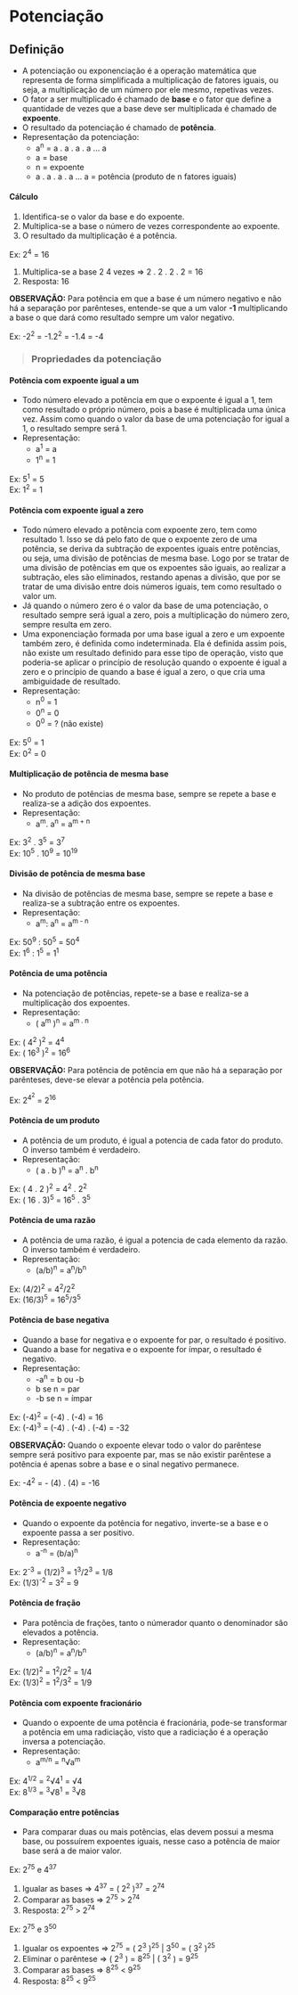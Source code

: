 # Potenciação

## Definição
* A potenciação ou exponenciação é a operação matemática que representa de forma simplificada a multiplicação de fatores iguais, ou seja, a multiplicação de um número por ele mesmo, repetivas vezes.
* O fator a ser multiplicado é chamado de **base** e o fator que define a quantidade de vezes que a base deve ser multiplicada é chamado de **expoente**.
* O resultado da potenciação é chamado de **potência**.
* Representação da potenciação:
  - a<sup>n</sup> = a . a . a . a ... a 
  - a = base
  - n = expoente
  - a . a . a . a ... a = potência (produto de n fatores iguais)

#### Cálculo
1. Identifica-se o valor da base e do expoente.
2. Multiplica-se a base o número de vezes correspondente ao expoente.
3. O resultado da multiplicação é a potência.

Ex: 2<sup>4</sup> = 16
1. Multiplica-se a base 2 4 vezes => 2 . 2 . 2 . 2 = 16
2. Resposta: 16

**OBSERVAÇÃO:** Para potência em que a base é um número negativo e não há a separação por parênteses, entende-se que a um valor **-1** multiplicando a base o que dará como resultado sempre um valor negativo.

Ex: -2<sup>2</sup> = -1.2<sup>2</sup> = -1.4 = -4

> ### Propriedades da potenciação

#### Potência com expoente igual a um
* Todo número elevado a potência em que o expoente é igual a 1, tem como resultado o próprio número, pois a base é multiplicada uma única vez. Assim como quando o valor da base de uma potenciação for igual a 1, o resultado sempre será 1.
* Representação:
  - a<sup>1</sup> = a
  - 1<sup>n</sup> = 1

Ex: 5<sup>1</sup> = 5  
Ex: 1<sup>2</sup> = 1  

#### Potência com expoente igual a zero
* Todo número elevado a potência com expoente zero, tem como resultado 1. Isso se dá pelo fato de que o expoente zero de uma potência, se deriva da subtração de expoentes iguais entre potências, ou seja, uma divisão de potências de mesma base. Logo por se tratar de uma divisão de potências em que os expoentes são iguais, ao realizar a subtração, eles são eliminados, restando apenas a divisão, que por se tratar de uma divisão entre dois números iguais, tem como resultado o valor um.
* Já quando o número zero é o valor da base de uma potenciação, o resultado sempre será igual a zero, pois a multiplicação do número zero, sempre resulta em zero.
* Uma exponenciação formada por uma base igual a zero e um expoente também zero, é definida como indeterminada. Ela é definida assim pois, não existe um resultado definido para esse tipo de operação, visto que poderia-se aplicar o princípio de resolução quando o expoente é igual a zero e o princípio de quando a base é igual a zero, o que cria uma ambiguidade de resultado.
* Representação:
  - n<sup>0</sup> = 1
  - 0<sup>n</sup> = 0
  - 0<sup>0</sup> = ? (não existe)

Ex: 5<sup>0</sup> = 1  
Ex: 0<sup>2</sup> = 0

#### Multiplicação de potência de mesma base
* No produto de potências de mesma base, sempre se repete a base e realiza-se a adição dos expoentes.
* Representação:
  - a<sup>m</sup>. a<sup>n</sup> = a<sup>m + n</sup>

Ex: 3<sup>2</sup> . 3<sup>5</sup> = 3<sup>7</sup>    
Ex: 10<sup>5</sup> . 10<sup>9</sup> = 10<sup>19</sup>    

#### Divisão de potência de mesma base
* Na divisão de potências de mesma base, sempre se repete a base e realiza-se a subtração entre os expoentes.
* Representação:
  - a<sup>m</sup>: a<sup>n</sup> = a<sup>m - n</sup>

Ex: 50<sup>9</sup> : 50<sup>5</sup> = 50<sup>4</sup>    
Ex: 1<sup>6</sup> : 1<sup>5</sup> = 1<sup>1</sup>    

#### Potência de uma potência
* Na potenciação de potências, repete-se a base e realiza-se a multiplicação dos expoentes.
* Representação:
  - ( a<sup>m</sup> )<sup>n</sup> = a<sup>m . n</sup>

Ex: ( 4<sup>2</sup> )<sup>2</sup> = 4<sup>4</sup>  
Ex: ( 16<sup>3</sup> )<sup>2</sup> = 16<sup>6</sup>

**OBSERVAÇÃO:** Para potência de potência em que não há a separação por parênteses, deve-se elevar a potência pela potência.

Ex: 2<sup>4<sup>2</sup></sup> = 2<sup>16</sup>

#### Potência de um produto
* A potência de um produto, é igual a potencia de cada fator do produto. O inverso também é verdadeiro.
* Representação:
  - ( a . b )<sup>n</sup> = a<sup>n</sup> . b<sup>n</sup>

Ex: ( 4 . 2 )<sup>2</sup> = 4<sup>2</sup> . 2<sup>2</sup>  
Ex: ( 16 . 3)<sup>5</sup> = 16<sup>5</sup> . 3<sup>5</sup>  

#### Potência de uma razão
* A potência de uma razão, é igual a potencia de cada elemento da razão. O inverso também é verdadeiro.
* Representação:
  - (a/b)<sup>n</sup> = a<sup>n</sup>/b<sup>n</sup>

Ex: (4/2)<sup>2</sup> = 4<sup>2</sup>/2<sup>2</sup>  
Ex: (16/3)<sup>5</sup> = 16<sup>5</sup>/3<sup>5</sup>  

#### Potência de base negativa
* Quando a base for negativa e o expoente for par, o resultado é positivo.
* Quando a base for negativa e o expoente for ímpar, o resultado é negativo.
* Representação:
  - -a<sup>n</sup> = b ou -b
  -  b se n = par
  - -b se n = ímpar

Ex: (-4)<sup>2</sup> =  (-4) . (-4) = 16  
Ex: (-4)<sup>3</sup> =  (-4) . (-4) . (-4) = -32

**OBSERVAÇÃO:** Quando o expoente elevar todo o valor do parêntese sempre será positivo para expoente par, mas se não existir parêntese a potência é apenas sobre a base e o sinal negativo permanece.

Ex: -4<sup>2</sup> = - (4) . (4) = -16  

#### Potência de expoente negativo
* Quando o expoente da potência for negativo, inverte-se a base e o expoente passa a ser positivo.
* Representação:
  - a<sup>-n</sup> =  (b/a)<sup>n</sup>

Ex: 2<sup>-3</sup> =  (1/2)<sup>3</sup> = 1<sup>3</sup>/2<sup>3</sup> = 1/8  
Ex: (1/3)<sup>-2</sup> =  3<sup>2</sup> = 9  

#### Potência de fração
* Para potência de frações, tanto o númerador quanto o denominador são elevados a potência.
* Representação:
  - (a/b)<sup>n</sup> =  a<sup>n</sup>/b<sup>n</sup>

Ex: (1/2)<sup>2</sup> =  1<sup>2</sup>/2<sup>2</sup> = 1/4  
Ex: (1/3)<sup>2</sup> =  1<sup>2</sup>/3<sup>2</sup> = 1/9

#### Potência com expoente fracionário
* Quando o expoente de uma potência é fracionária, pode-se transformar a potência em uma radiciação, visto que a radiciação é a operação inversa a potenciação.
* Representação:
  - a<sup>m/n</sup> = <sup>n</sup>√a<sup>m</sup>

Ex: 4<sup>1/2</sup> =  <sup>2</sup>√4<sup>1</sup> = √4  
Ex: 8<sup>1/3</sup> =  <sup>3</sup>√8<sup>1</sup> = <sup>3</sup>√8  

#### Comparação entre potências
* Para comparar duas ou mais potências, elas devem possui a mesma base, ou possuírem expoentes iguais, nesse caso a potência de maior base será a de maior valor.

Ex: 2<sup>75</sup> e 4<sup>37</sup> 
1. Igualar as bases => 4<sup>37</sup> = ( 2<sup>2</sup> )<sup>37</sup> = 2<sup>74</sup>
2. Comparar as bases => 2<sup>75</sup> > 2<sup>74</sup>
3. Resposta: 2<sup>75</sup> > 2<sup>74</sup>

Ex: 2<sup>75</sup> e 3<sup>50</sup> 
1. Igualar os expoentes => 2<sup>75</sup> = ( 2<sup>3</sup> )<sup>25</sup> | 3<sup>50</sup> = ( 3<sup>2</sup> )<sup>25</sup>
2. Eliminar o parêntese => ( 2<sup>3</sup> ) = 8<sup>25</sup> | ( 3<sup>2</sup> ) = 9<sup>25</sup>
3. Comparar as bases => 8<sup>25</sup> < 9<sup>25</sup>
4. Resposta: 8<sup>25</sup> < 9<sup>25</sup>
